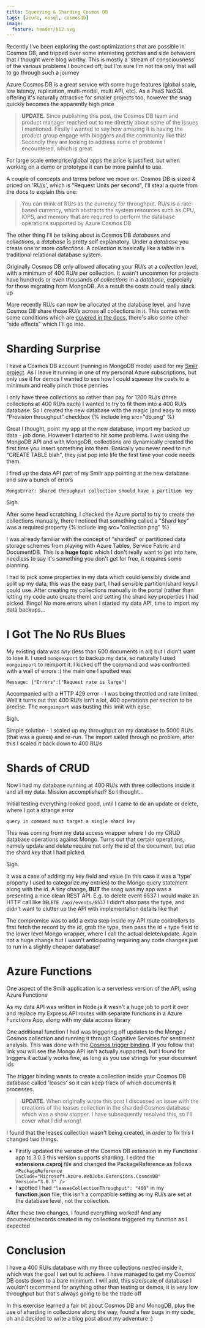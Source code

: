 ```yaml
---
title: Squeezing & Sharding Cosmos DB
tags: [azure, nosql, cosmosdb]
image:
  feature: header/h12.svg
---
```

Recently I've been exploring the cost optimizations that are possible in Cosmos DB, and tripped over some interesting gotchas and side behaviors that I thought were blog worthy. This is mostly a 'stream of consciousness' of the various problems I bounced off, but I'm sure I'm not the only that will to go through such a journey

Azure Cosmos DB is a great service with some huge features (global scale, low latency, replication, multi-model, multi API, etc). As a PaaS NoSQL offering it's naturally attractive for smaller projects too, however the snag quickly becomes the apparently high price

<!--more-->

> **UPDATE.** Since publishing this post, the Cosmos DB team and product manager reached out to me directly about some of the issues I mentioned. Firstly I wanted to say how amazing it is having the product group engage with bloggers and the community like this! Secondly they are looking to address some of problems I encountered, which is great.

For large scale enterprise/global apps the price is justified, but when working on a demo or prototype it can be more painful to use. 

A couple of concepts and terms before we move on. Cosmos DB is sized & priced on 'RU/s', which is "Request Units per second", I'll steal a quote from the docs to explain this one:
> You can think of RU/s as the currency for throughput. RU/s is a rate-based currency, which abstracts the system resources such as CPU, IOPS, and memory that are required to perform the database operations supported by Azure Cosmos DB

The other thing I'll be talking about is Cosmos DB *databases* and *collections*, a *database* is pretty self explanatory. Under a *database* you create one or more *collections*. A *collection* is basically like a table in a traditional relational database system. 

Originally Cosmos DB only allowed allocating your RU/s at a *collection* level, with a minimum of 400 RU/s per collection. It wasn't uncommon for projects have hundreds or even thousands of *collections* in a *database*, especially for those migrating from MongoDB. As a result the costs could really stack up

More recently RU/s can now be allocated at the database level, and have Cosmos DB share those RU/s across all collections in it. This comes with some conditions which are [covered in the docs](https://docs.microsoft.com/en-us/azure/cosmos-db/set-throughput), there's also some other "side effects" which I'll go into.

# Sharding Surprise
I have a Cosmos DB account (running in MongoDB mode) used for my [Smilr project](https://smilr.benco.io). As I leave it running in one of my personal Azure subscriptions, but only use it for demos I wanted to see how I could squeeze the costs to a minimum and really pinch those pennies

I only have three collections so rather than pay for 1200 RU/s (three collections at 400 RU/s each) I wanted to try to fit them into a 400 RU/s database. So I created the new database with the magic (and easy to miss) "Provision throughput" checkbox
{% include img src="db.png" %}

Great I thought, point my app at the new database, import my backed up data - job done. However I started to hit some problems. I was using the MongoDB API and with MongoDB, collections are dynamically created the first time you insert something into them. Basically you never need to run "CREATE TABLE blah", they just pop into life the first time your code needs them.

I fired up the data API part of my Smilr app pointing at the new database and saw a bunch of errors
```
MongoError: Shared throughput collection should have a partition key
```

Sigh.

After some head scratching, I checked the Azure portal to try to create the collections manually, there I noticed that something called a "Shard key" was a required property 
{% include img src="collection.png" %}

I was already familiar with the concept of "sharded" or partitioned data storage schemes from playing with Azure Tables, Service Fabric and DocumentDB. This is a **huge topic** which I don't really want to get into here, needless to say it's something you don't get for free, it requires some planning. 

I had to pick some properties in my data which could sensibly divide and split up my data, this was the easy part, I had sensible partition/shard keys I could use. After creating my collections manually in the portal (rather than letting my code auto create them) and setting the shard key properties I had picked. Bingo! No more errors when I started my data API, time to import my data backups...

# I Got The No RUs Blues
My existing data was *tiny* (less than 600 documents in all) but I didn't want to lose it. I used `mongoexport` to backup my data, so naturally I used `mongoimport` to reimport it. I kicked off the command and was confronted with a wall of errors :( the main one I spotted was 
```
Message: {"Errors":["Request rate is large"]
```
Accompanied with a HTTP 429 error - I was being throttled and rate limited. Well it turns out that 400 RU/s isn't a lot, 400 operations per section to be precise. The `mongoimport` was busting this limit with ease. 

Sigh.

Simple solution - I scaled up my throughput on my database to 5000 RU/s (that was a guess) and re-run. The import sailed through no problem, after this I scaled it back down to 400 RU/s

# Shards of CRUD 
Now I had my database running at 400 RU/s with three collections inside it and all my data. Mission accomplished? So I thought...

Initial testing everything looked good, until I came to do an update or delete, where I got a strange error 
```
query in command must target a single shard key
```

This was coming from my data access wrapper where I do my CRUD database operations against Mongo. Turns out that certain operations, namely update and delete require not only the id of the document, but *also* the shard key that I had picked.

Sigh.

It was a case of adding my key field and value (in this case it was a 'type' property I used to categorize my entries) to the Mongo query statement along with the id. A tiny change, **BUT** the snag was my app was a presenting a nice clean REST API. E.g. to delete event 6537 I would make an HTTP call like `DELETE /api/events/6537` I didn't also pass the type, and didn't want to clutter up the API with implementation details like that 

The compromise was to add a extra step inside my API route controllers to first fetch the record by the id, grab the type, then pass the id + type field to the lower level Mongo wrapper, where I call the actual delete/update. Again not a huge change but I wasn't anticipating requiring any code changes just to run in a slightly cheaper database!


# Azure Functions 
One aspect of the Smilr application is a serverless version of the API, using Azure Functions

As my data API was written in Node.js it wasn't a huge job to port it over and replace my Express API routes with separate functions in a Azure Functions App, along with my data access library

One additional function I had was triggering off updates to the Mongo / Cosmos collection and running it through Cognitive Services for sentiment analysis. This was done with the [Cosmos trigger binding](https://docs.microsoft.com/en-us/azure/azure-functions/functions-create-cosmos-db-triggered-function). If you follow that link you will see the Mongo API isn't actually supported, but I found for triggers it actually works fine, as long as you use strings for your document ids

The trigger binding wants to create a collection inside your Cosmos DB database called 'leases' so it can keep track of which documents it processes. 

> **UPDATE.** When originally wrote this post I discussed an issue with the creations of the leases collection in the sharded Cosmos database which was a show stopper. I have subsequently resolved this, so I'll cover what I did wrong!

I found that the leases collection wasn't being created, in order to fix this I changed two things. 
- Firstly updated the version of the Cosmos DB extension in my Functions app to 3.0.3 this version supports sharding. I edited the **extensions.csproj** file and changed the PackageReference as follows `<PackageReference Include="Microsoft.Azure.WebJobs.Extensions.CosmosDB" Version="3.0.3" />`
- I spotted I had `"leasesCollectionThroughput": "400"` in my **function.json** file, this isn't a compatible setting as my RU/s are set at the database level, not the collection. 
 
After these two changes, I found everything worked! And any documents/records created in my collections triggered my function as I expected

# Conclusion
I have a 400 RU/s database with my three collections nestled inside it, which was the goal I set out to achieve. I have managed to get my Cosmos DB costs down to a bare minimum. I will add, this size/scale of database I wouldn't recommend for anything other than testing or demos, it is *very* low throughput but that's always going to be the trade off

In this exercise learned a fair bit about Cosmos DB and MonogDB, plus the use of sharding in collections along the way, found a few bugs in my code, oh and decided to write a blog post about my adventure :)
